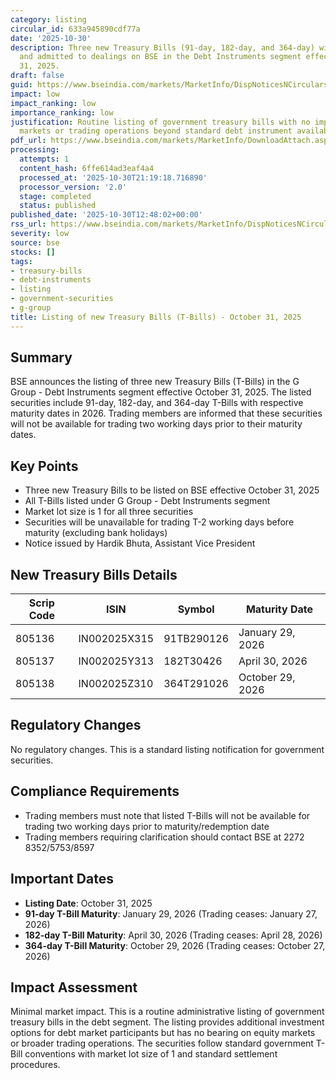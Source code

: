 ```yaml
---
category: listing
circular_id: 633a945890cdf77a
date: '2025-10-30'
description: Three new Treasury Bills (91-day, 182-day, and 364-day) will be listed
  and admitted to dealings on BSE in the Debt Instruments segment effective October
  31, 2025.
draft: false
guid: https://www.bseindia.com/markets/MarketInfo/DispNoticesNCirculars.aspx?Noticeid={E6F1D686-B467-4048-9C92-649570549BDA}&noticeno=20251030-39&dt=10/30/2025&icount=39&totcount=63&flag=0
impact: low
impact_ranking: low
importance_ranking: low
justification: Routine listing of government treasury bills with no impact on equity
  markets or trading operations beyond standard debt instrument availability
pdf_url: https://www.bseindia.com/markets/MarketInfo/DownloadAttach.aspx?id=20251030-39&attachedId=
processing:
  attempts: 1
  content_hash: 6ffe614ad3eaf4a4
  processed_at: '2025-10-30T21:19:18.716890'
  processor_version: '2.0'
  stage: completed
  status: published
published_date: '2025-10-30T12:48:02+00:00'
rss_url: https://www.bseindia.com/markets/MarketInfo/DispNoticesNCirculars.aspx?Noticeid={E6F1D686-B467-4048-9C92-649570549BDA}&noticeno=20251030-39&dt=10/30/2025&icount=39&totcount=63&flag=0
severity: low
source: bse
stocks: []
tags:
- treasury-bills
- debt-instruments
- listing
- government-securities
- g-group
title: Listing of new Treasury Bills (T-Bills) - October 31, 2025
---
```


## Summary

BSE announces the listing of three new Treasury Bills (T-Bills) in the G Group - Debt Instruments segment effective October 31, 2025. The listed securities include 91-day, 182-day, and 364-day T-Bills with respective maturity dates in 2026. Trading members are informed that these securities will not be available for trading two working days prior to their maturity dates.

## Key Points

- Three new Treasury Bills to be listed on BSE effective October 31, 2025
- All T-Bills listed under G Group - Debt Instruments segment
- Market lot size is 1 for all three securities
- Securities will be unavailable for trading T-2 working days before maturity (excluding bank holidays)
- Notice issued by Hardik Bhuta, Assistant Vice President

## New Treasury Bills Details

| Scrip Code | ISIN | Symbol | Maturity Date |
|------------|------|--------|---------------|
| 805136 | IN002025X315 | 91TB290126 | January 29, 2026 |
| 805137 | IN002025Y313 | 182T30426 | April 30, 2026 |
| 805138 | IN002025Z310 | 364T291026 | October 29, 2026 |

## Regulatory Changes

No regulatory changes. This is a standard listing notification for government securities.

## Compliance Requirements

- Trading members must note that listed T-Bills will not be available for trading two working days prior to maturity/redemption date
- Trading members requiring clarification should contact BSE at 2272 8352/5753/8597

## Important Dates

- **Listing Date**: October 31, 2025
- **91-day T-Bill Maturity**: January 29, 2026 (Trading ceases: January 27, 2026)
- **182-day T-Bill Maturity**: April 30, 2026 (Trading ceases: April 28, 2026)
- **364-day T-Bill Maturity**: October 29, 2026 (Trading ceases: October 27, 2026)

## Impact Assessment

Minimal market impact. This is a routine administrative listing of government treasury bills in the debt segment. The listing provides additional investment options for debt market participants but has no bearing on equity markets or broader trading operations. The securities follow standard government T-Bill conventions with market lot size of 1 and standard settlement procedures.
